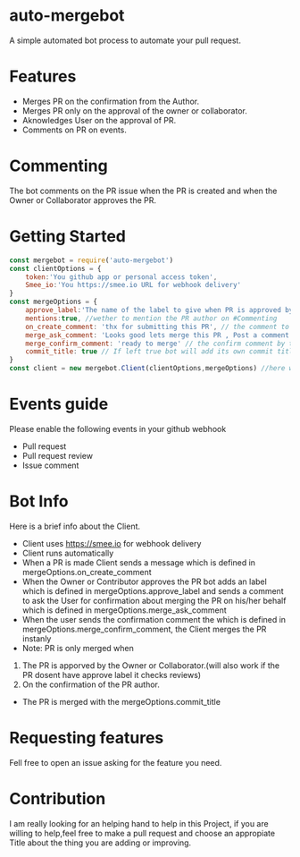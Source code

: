 # auto-mergebot
A simple automated bot process to automate your pull request.
# Features
- Merges PR on the confirmation from the Author.
- Merges PR only on the approval of the owner or collaborator.
- Aknowledges User on the approval of PR.
- Comments on PR on events.

# Commenting
The bot comments on the PR issue when the PR is created and when the Owner or Collaborator approves the PR.

# Getting Started
```js
const mergebot = require('auto-mergebot')
const clientOptions = {
	token:'You github app or personal access token',
	Smee_io:'You https://smee.io URL for webhook delivery'
}
const mergeOptions = {
	approve_label:'The name of the label to give when PR is approved by owner or collaborator',
	mentions:true, //wether to mention the PR author on #Commenting
	on_create_comment: 'thx for submitting this PR', // the comment to POST when PR is created
	merge_ask_comment: 'Looks good lets merge this PR , Post a comment saying > ready to merge', // the comment to POST when PR is approved by owner or collaborator
	merge_confirm_comment: 'ready to merge' // the confirm comment by the user to merge the PR
	commit_title: true // If left true bot will add its own commit title when merging that is `Merged PR #{PR Numeber}`
}
const client = new mergebot.Client(clientOptions,mergeOptions) //here we Go bot will start to run if no errors are in console and no efforts needed !!
```

# Events guide
Please enable the following events in your github webhook
- Pull request 
- Pull request review
- Issue comment

# Bot Info
Here is a brief info about the Client.
- Client uses https://smee.io for webhook delivery
- Client runs automatically
- When a PR is made Client sends a message which is defined in mergeOptions.on_create_comment
- When the Owner or Contributor approves the PR bot adds an label which is defined in mergeOptions.approve_label and sends a comment to ask the User for confirmation about merging the PR on his/her behalf which is defined in mergeOptions.merge_ask_comment
- When the user sends the confirmation comment the which is defined in mergeOptions.merge_confirm_comment, the Client merges the PR instanly 
- Note: PR is only merged when 
 1) The PR is apporved by the Owner or Collaborator.(will also work if the PR dosent have approve label it checks reviews)
 2) On the confirmation of the PR author.
- The PR is merged with the mergeOptions.commit_title

# Requesting features
Fell free to open an issue asking for the feature you need.

# Contribution 
I am really looking for an helping hand to help in this Project, if you are willing to help,feel free to make a pull request and choose an appropiate Title about the thing you are adding or improving.